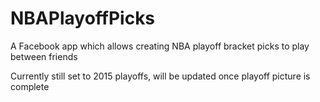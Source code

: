 # NBAPlayoffPicks
A Facebook app which allows creating NBA playoff bracket picks to play between friends

Currently still set to 2015 playoffs, will be updated once playoff picture is complete
